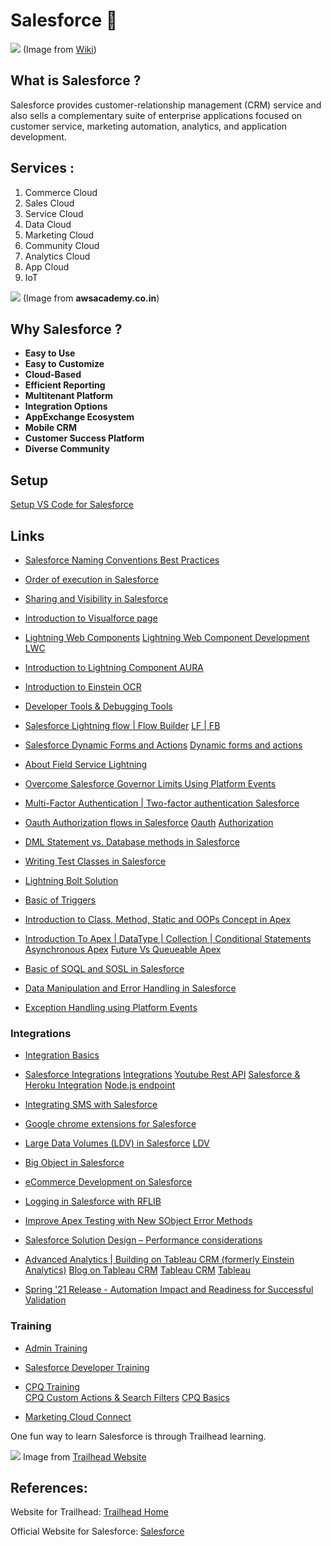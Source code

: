 # Salesforce :rocket:
![](https://upload.wikimedia.org/wikipedia/en/thumb/8/83/Salesforce_logo.svg/1200px-Salesforce_logo.svg.png)
   (Image from [Wiki](https://www.google.com/url?sa=i&source=images&cd=&ved=2ahUKEwj8wteB4p3nAhVHOs0KHeReBccQjRx6BAgBEAQ&url=https%3A%2F%2Fen.wikipedia.org%2Fwiki%2FSalesforce&psig=AOvVaw1j2GNM8n-wmBi4BJhOd2Le&ust=1580007838326712))
## What is Salesforce ?
Salesforce provides customer-relationship management (CRM) service and also sells a complementary suite of enterprise applications focused on customer service, marketing automation, analytics, and application development.
## Services :
1. Commerce Cloud
1. Sales Cloud
1. Service Cloud
1. Data Cloud
1. Marketing Cloud
1. Community Cloud
1. Analytics Cloud
1. App Cloud
1. IoT

![](http://awsacademy.co.in/images/main-qimg-87695a2823b75ebf66b805296c78279c.png)
(Image from __awsacademy.co.in__)

## Why Salesforce ?
- __Easy to Use__
- __Easy to Customize__
- __Cloud-Based__
- __Efficient Reporting__
- __Multitenant Platform__
- __Integration Options__
- __AppExchange Ecosystem__
- __Mobile CRM__
- __Customer Success Platform__
- __Diverse Community__


## Setup
[Setup VS Code for Salesforce](https://lnkd.in/gWd-BDS)

## Links

- [Salesforce Naming Conventions Best Practices](https://lnkd.in/dCmb8nE)

- [Order of execution in Salesforce](https://lnkd.in/drSHMpk)

- [Sharing and Visibility in Salesforce](https://lnkd.in/dNDpgux)

- [Introduction to Visualforce page](https://lnkd.in/d_kYb9d)

- [Lightning Web Components](https://lnkd.in/dJQnGJP)
  [Lightning Web Component Development](https://lnkd.in/g_apSi9)
  [LWC](https://lnkd.in/dTqmY88)

- [Introduction to Lightning Component AURA](https://lnkd.in/d9UNHRk)

- [Introduction to Einstein OCR](https://lnkd.in/eZZT3Xy)

- [Developer Tools & Debugging Tools](https://lnkd.in/dQhBH-r)

- [Salesforce Lightning flow | Flow Builder](https://www.linkedin.com/posts/apexhours_salesforce-lightning-flow-flow-builder-activity-6759854955680542720-73LP)
  [LF | FB](https://lnkd.in/dhKASxW)

- [Salesforce Dynamic Forms and Actions](https://lnkd.in/djhsX4S) 
  [Dynamic forms and actions](https://lnkd.in/dyYCexj)
  
- [About Field Service Lightning](https://lnkd.in/dx48Wry)

- [Overcome Salesforce Governor Limits Using Platform Events](https://lnkd.in/drNR72R)

- [Multi-Factor Authentication | Two-factor authentication Salesforce](https://lnkd.in/dgEinTc)

- [Oauth Authorization flows in Salesforce](https://lnkd.in/dqzhEWU)
  [Oauth](https://lnkd.in/dmzBMhg)
  [Authorization](https://lnkd.in/dqzhEWU)

- [DML Statement vs. Database methods in Salesforce](https://lnkd.in/dkEC6mY)

- [Writing Test Classes in Salesforce](https://lnkd.in/dZTRRqY)

- [Lightning Bolt Solution](https://lnkd.in/dRX54E6)

- [Basic of Triggers](https://lnkd.in/dRDt5hk)

- [Introduction to Class, Method, Static and OOPs Concept in Apex](https://lnkd.in/dE66QwQ)

- [Introduction To Apex | DataType | Collection | Conditional Statements ](https://lnkd.in/dJJqE6f)
  [Asynchronous Apex](https://lnkd.in/dZkY2-t)
  [Future Vs Queueable Apex](https://lnkd.in/dHc9vX9)

- [Basic of SOQL and SOSL in Salesforce](https://lnkd.in/dRvwEef)

- [Data Manipulation and Error Handling in Salesforce ](https://lnkd.in/dAKZ636)

- [Exception Handling using Platform Events](https://lnkd.in/da_MFtu)


### Integrations

- [Integration Basics](https://lnkd.in/dKR6Bmp)

- [Salesforce Integrations](https://lnkd.in/dwakifH)
  [Integrations](https://lnkd.in/dVY_spS)
  [Youtube Rest API](https://lnkd.in/dJ-MysX)
  [Salesforce & Heroku Integration](https://lnkd.in/dK5X84q)
  [Node.js endpoint](https://lnkd.in/dpwfJcs)

- [Integrating SMS with Salesforce](https://lnkd.in/d4PGATS)

- [Google chrome extensions for Salesforce](https://lnkd.in/espwFmM)

- [Large Data Volumes (LDV) in Salesforce](https://lnkd.in/dxcvxe7)
  [LDV](https://lnkd.in/d9Y5_nC)
  
- [Big Object in Salesforce](https://lnkd.in/dtu7ctY)

- [eCommerce Development on Salesforce](https://lnkd.in/d37gn2X)

- [Logging in Salesforce with RFLIB](https://lnkd.in/dqP3M-8)

- [Improve Apex Testing with New SObject Error Methods](https://lnkd.in/d_Jfz4n)

- [Salesforce Solution Design – Performance considerations](https://lnkd.in/dbCC2PX)

- [Advanced Analytics | Building on Tableau CRM (formerly Einstein Analytics)](https://lnkd.in/dJp-PPK)
  [Blog on Tableau CRM](https://lnkd.in/d-uB7tW)
  [Tableau CRM](https://lnkd.in/dfSVXUU)
  [Tableau](youtu.be/aw9IkiG5cMA)
  
- [Spring '21 Release - Automation Impact and Readiness for Successful Validation](https://register.gotowebinar.com/recording/viewRecording/3839977701941637392/2865681757361916939/navyadevineni30@gmail.com?registrantKey=8813471215865241616&type=ABSENTEEEMAILRECORDINGLINK)



### Training

- [Admin Training](https://lnkd.in/erinGyc)

- [Salesforce Developer Training](https://lnkd.in/e7VyrbG)

- [CPQ Training](https://www.apexhours.com/salesforce-cpq-training/)  
  [CPQ Custom Actions & Search Filters](https://lnkd.in/dmgSeBF)
  [CPQ Basics](https://lnkd.in/gYMySgM)
  
- [Marketing Cloud Connect](https://lnkd.in/dV-FYVc)


One fun way to learn Salesforce is through Trailhead learning.

![](https://trailhead.salesforce.com/assets/trailhead-logo-86df2c10154e03fb8b18110597a115ecce58d8bb2887e33a155ae8784cca5784.svg)
Image from [Trailhead Website](https://trailhead.salesforce.com/)

## References:
Website for Trailhead: [Trailhead Home](https://trailhead.salesforce.com/en)

Official Website for Salesforce: [Salesforce](https://www.salesforce.com/)



